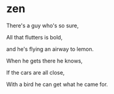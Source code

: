 # zen

There's a guy who's so sure,

All that flutters is bold,

and he's flying an airway to lemon.


When he gets there he knows,

If the cars are all close,

With a bird he can get what he came for.
